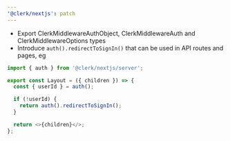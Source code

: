 ```yaml
---
'@clerk/nextjs': patch
---
```


- Export ClerkMiddlewareAuthObject, ClerkMiddlewareAuth and ClerkMiddlewareOptions types
- Introduce `auth().redirectToSignIn()` that can be used in API routes and pages, eg
```ts
import { auth } from '@clerk/nextjs/server';

export const Layout = ({ children }) => {
  const { userId } = auth();

  if (!userId) {
    return auth().redirectToSignIn();
  }

  return <>{children}</>;
};
```
